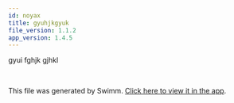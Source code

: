 ```yaml
---
id: noyax
title: gyuhjkgyuk
file_version: 1.1.2
app_version: 1.4.5
---
```


gyui fghjk gjhkl

<br/>

This file was generated by Swimm. [Click here to view it in the app](/repos/ls4DA2fLasmQuEbT4ipw/docs/noyax).
